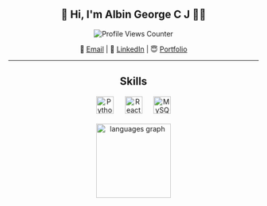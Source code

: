 <h2 align="center">👋 Hi, I'm Albin George C J 👨‍💻</h2>

<p align="center">
  <img src="https://profile-counter.glitch.me/albingcj/count.svg" alt="Profile Views Counter" />
</p>

<p align="center">
  📧 <a href="mailto:albingcj@gmail.com">Email</a> |
  💼 <a href="https://linkedin.com/in/albingcj">LinkedIn</a> |
  😇 <a href="https://albingcj.com">Portfolio</a>
</p>

---

<h2 align="center">Skills</h2>

<div align="center">
  <img src="https://cdn.jsdelivr.net/gh/devicons/devicon/icons/python/python-original.svg" height="35" alt="Python" />
  <img width="15" />
  <img src="https://cdn.jsdelivr.net/gh/devicons/devicon/icons/react/react-original.svg" height="35" alt="React" />
  <img width="15" />
  <img src="https://cdn.jsdelivr.net/gh/devicons/devicon/icons/mysql/mysql-original.svg" height="35" alt="MySQL" />
</div>

<br/>

<div align="center">
  <img src="https://github-readme-stats.vercel.app/api/top-langs?username=albingcj&locale=en&hide_title=false&layout=compact&card_width=320&langs_count=5&theme=dracula&hide_border=false&order=2" height="150" alt="languages graph" />
</div>
